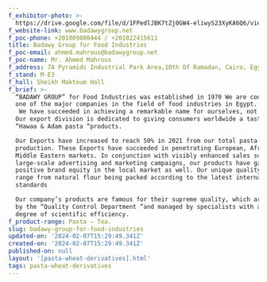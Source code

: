 ```yaml
---
f_exhibitor-photo: >-
  https://drive.google.com/file/d/1FPedlJBK7tZj0GW4-eliwyS23XyKA6Q6/view?usp=drive_link
f_website-link: www.badawygroup.net
f_poc-phone: +201009800444 / +201022415611
title: Badawy Group for Food Industries
f_poc-email: ahmed.mahrous@badawygroup.net
f_poc-name: Mr. Ahmed Mahrous
f_address: 7A Pyramids Industrial Park Area,10th Of Ramadan, Cairo, Egypt.
f_stand: M-E3
f_hall: Sheikh Maktoum Hall
f_brief: >-
  “BADAWY GROUP” for Food Industries was established in 1970 We are considered
  one of the major companies in the field of food industries in Egypt.
   We have succeeded in achieving a remarkable name for ourselves, not only in the Egyptian market –but also in foreign markets as well. 
  Our export division is dedicated to giving consumers worldwide a taste of
  “Hawaa & Adam pasta “products. 

  Our Exports have increased to reach 50% in 2021 from our total pasta
  production. These Exports have succeeded in penetrating European, African, and
  Middle Eastern markets. In conjunction with visibly enhanced sales support and
  large-scale advertising and marketing campaigns, our products have gained very
  positive brand equity in the local market as well. Our unique quality products
  range from natural flour being packed according to the latest international
  standards 

  Our company’s products are famous for their supreme quality, which are checked
  by the “Quality Control Department “and managed by specialists with a high
  degree of scientific efficiency.
f_product-range: Pasta – Tea.
slug: badawy-group-for-food-industries
updated-on: '2024-02-07T15:29:49.341Z'
created-on: '2024-02-07T15:29:49.341Z'
published-on: null
layout: '[pasta-wheat-derivatives].html'
tags: pasta-wheat-derivatives
---
```



